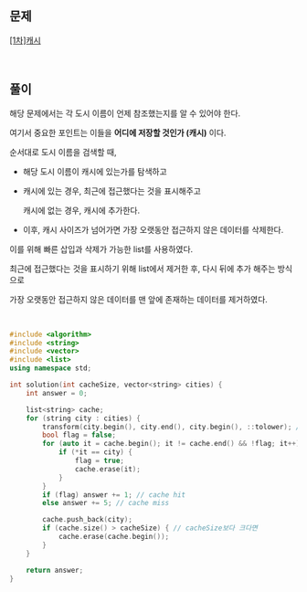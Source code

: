 ## 문제

[[1차]캐시](https://school.programmers.co.kr/learn/courses/30/lessons/17680)

<br>

## 풀이

해당 문제에서는 각 도시 이름이 언제 참조했는지를 알 수 있어야 한다.

여기서 중요한 포인트는 이들을 **어디에 저장할 것인가 (캐시)** 이다.

순서대로 도시 이름을 검색할 때,

- 해당 도시 이름이 캐시에 있는가를 탐색하고

- 캐시에 있는 경우, 최근에 접근했다는 것을 표시해주고

  캐시에 없는 경우, 캐시에 추가한다.

- 이후, 캐시 사이즈가 넘어가면 가장 오랫동안 접근하지 않은 데이터를 삭제한다.

이를 위해 빠른 삽입과 삭제가 가능한 list를 사용하였다.

최근에 접근했다는 것을 표시하기 위해 list에서 제거한 후, 다시 뒤에 추가 해주는 방식으로

가장 오랫동안 접근하지 않은 데이터를 맨 앞에 존재하는 데이터를 제거하였다.

<br/>

```c++
#include <algorithm>
#include <string>
#include <vector>
#include <list>
using namespace std;

int solution(int cacheSize, vector<string> cities) {
    int answer = 0;

    list<string> cache;
    for (string city : cities) {
        transform(city.begin(), city.end(), city.begin(), ::tolower); // 모두 소문자로
        bool flag = false;
        for (auto it = cache.begin(); it != cache.end() && !flag; it++) {
            if (*it == city) {
                flag = true;
                cache.erase(it);
            }
        }
        if (flag) answer += 1; // cache hit
        else answer += 5; // cache miss

        cache.push_back(city);
        if (cache.size() > cacheSize) { // cacheSize보다 크다면
            cache.erase(cache.begin());
        }
    }

    return answer;
}
```
